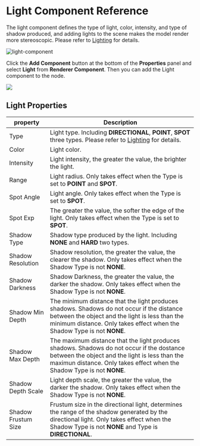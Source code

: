 # Light Component Reference

The light component defines the type of light, color, intensity, and type of shadow produced, and adding lights to the scene makes the model render more stereoscopic. Please refer to [Lighting](lighting.md) for details.

![light-component](img/light-component.jpg)

Click the **Add Component** button at the bottom of the **Properties** panel and select **Light** from **Renderer Component**. Then you can add the Light component to the node.

![](img/add-light.png)

## Light Properties

| property |   Description
| -------------- | ----------- |
| Type                | Light type. Including **DIRECTIONAL**, **POINT**, **SPOT** three types. Please refer to [Lighting](lighting.md) for details.
| Color               | Light color.
| Intensity           | Light intensity, the greater the value, the brighter the light.
| Range               | Light radius. Only takes effect when the Type is set to **POINT** and **SPOT**.
| Spot Angle          | Light angle. Only takes effect when the Type is set to **SPOT**.
| Spot Exp            | The greater the value, the softer the edge of the light. Only takes effect when the Type is set to **SPOT**.
| Shadow Type         | Shadow type produced by the light. Including **NONE** and **HARD** two types.
| Shadow Resolution   | Shadow resolution, the greater the value, the clearer the shadow. Only takes effect when the Shadow Type is not **NONE**.
| Shadow Darkness     | Shadow Darkness, the greater the value, the darker the shadow. Only takes effect when the Shadow Type is not **NONE**.
| Shadow Min Depth    | The minimum distance that the light produces shadows. Shadows do not occur if the distance between the object and the light is less than the minimum distance. Only takes effect when the Shadow Type is not **NONE**.
| Shadow Max Depth    | The maximum distance that the light produces shadows. Shadows do not occur if the dostance between the object and the light is less than the maximun distance. Only takes effect when the Shadow Type is not **NONE**.
| Shadow Depth Scale  | Light depth scale, the greater the value, the darker the shadow. Only takes effect when the Shadow Type is not **NONE**.
| Shadow Frustum Size | Frustum size in the directional light, determines the range of the shadow generated by the directional light. Only takes effect when the Shadow Type is not **NONE** and Type is **DIRECTIONAL**.
